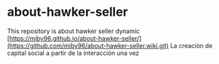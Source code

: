# about-hawker-seller
This repository is about hawker seller dynamic
[https://miby96.github.io/about-hawker-seller/](https://github.com/miby96/about-hawker-seller.wiki.git)
La creación de capital social a partir de la interacción
una vez

